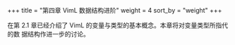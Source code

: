 +++
title = "第四章 VimL 数据结构进阶"
weight = 4
sort_by = "weight"
+++
<!-- # 第四章 VimL 数据结构进阶 -->

在第 2.1 章已经介绍了 VimL 的变量与类型的基本概念。本章将对变量类型所指代的数
据结构作进一步的讨论。

